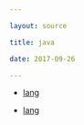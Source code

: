 ```yaml
---

layout: source

title: java

date: 2017-09-26

---
```




* [lang](/source/java/lang/)


* [lang](/source/java/lang/)
